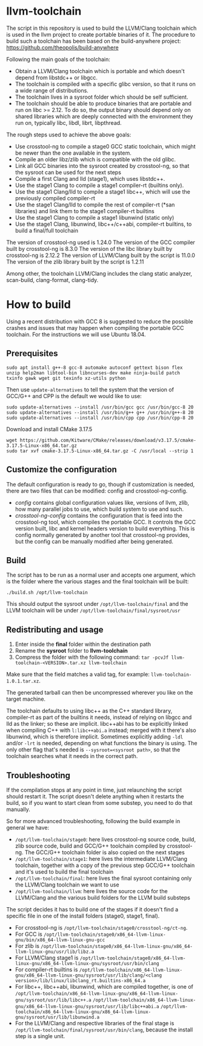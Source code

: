 # llvm-toolchain
The script in this repository is used to build the LLVM/Clang toolchain which is used in the llvm project to create portable binaries of it.
The procedure to build such a toolchain has been based on the build-anywhere project: https://github.com/theopolis/build-anywhere

Following the main goals of the toolchain:
- Obtain a LLVM/Clang toolchain which is portable and which doesn't depend from libstdc++ or libgcc.
- The toolchain is compiled with a specific glibc version, so that it runs on a wide range of distributions.
- The toolchain lives in a sysroot folder which should be self sufficient.
- The toolchain should be able to produce binaries that are portable and run on libc >= 2.12.
  To do so, the output binary should depend only on shared libraries which are deeply connected with the environment they run on,
  typically libc, libdl, librt, libpthread.

The rough steps used to achieve the above goals:
- Use crosstool-ng to compile a stage0 GCC static toolchain, which might be newer than the one available in the system.
- Compile an older libz/zlib which is compatible with the old glibc.
- Link all GCC binaries into the sysroot created by crosstool-ng, so that the sysroot can be used for the next steps
- Compile a first Clang and lld (stage1), which uses libstdc++.
- Use the stage1 Clang to compile a stage1 compiler-rt (builtins only).
- Use the stage1 Clang/lld to compile a stage1 libc++, which will use the previously compiled compiler-rt
- Use the stage1 Clang/lld to compile the rest of compiler-rt (\*san libraries) and link them to the stage1 compiler-rt builtins
- Use the stage1 Clang to compile a stage1 libunwind (static only)
- Use the stage1 Clang, libunwind, libc++/c++abi, compiler-rt builtins, to build a final/full toolchain

The version of crosstool-ng used is 1.24.0
The version of the GCC compiler built by crosstool-ng is 8.3.0
The version of the libc library built by crosstool-ng is 2.12.2
The version of LLVM/Clang built by the script is 11.0.0
The version of the zlib library built by the script is 1.2.11

Among other, the toolchain LLVM/Clang includes the clang static analyzer, scan-build, clang-format, clang-tidy.

# How to build
Using a recent distribution with GCC 8 is suggested to reduce the possible crashes and issues that may happen when compiling
the portable GCC toolchain.
For the instructions we will use Ubuntu 18.04.

## Prerequisites
```
sudo apt install g++-8 gcc-8 automake autoconf gettext bison flex unzip help2man libtool-bin libncurses-dev make ninja-build patch txinfo gawk wget git texinfo xz-utils python
```
Then use `update-alternatives` to tell the system that the version of GCC/G++ and CPP is the default we would like to use:
```
sudo update-alternatives --install /usr/bin/gcc gcc /usr/bin/gcc-8 20
sudo update-alternatives --install /usr/bin/g++ g++ /usr/bin/g++-8 20
sudo update-alternatives --install /usr/bin/cpp cpp /usr/bin/cpp-8 20
```
Download and install CMake 3.17.5
```
wget https://github.com/Kitware/CMake/releases/download/v3.17.5/cmake-3.17.5-Linux-x86_64.tar.gz
sudo tar xvf cmake-3.17.5-Linux-x86_64.tar.gz -C /usr/local --strip 1
```

## Customize the configuration
The default configuration is ready to go, though if customization is needed, there are two files that can be modified: config and crosstool-ng-config.
- *config* contains global configuration values like, versions of llvm, zlib, how many parallel jobs to use, which build system to use and such.
- *crosstool-ng-config* contains the configuration that is feed into the crosstool-ng tool, which compiles the portable GCC.
It controls the GCC version built, libc and kernel headers version to build everything.
This is config normally generated by another tool that crosstool-ng provides, but the config can be manually modified after being generated.

## Build
The script has to be run as a normal user and accepts one argument, which is the folder where the various stages and the final toolchain will be built:
```
./build.sh /opt/llvm-toolchain
```
This should output the sysroot under `/opt/llvm-toolchain/final` and the LLVM toolchain will be under `/opt/llvm-toolchain/final/sysroot/usr`

## Redistributing and usage
1. Enter inside the **final** folder within the destination path
2. Rename the **sysroot** folder to **llvm-toolchain**
3. Compress the folder with the following command: `tar -pcvJf llvm-toolchain-<VERSION>.tar.xz llvm-toolchain`

Make sure that the **<VERSION>** field matches a valid tag, for example: `llvm-toolchain-1.0.1.tar.xz`.

The generated tarball can then be uncompressed wherever you like on the target machine.

The toolchain defaults to using libc++ as the C++ standard library, compiler-rt as part of the builtins it needs, instead of relying on libgcc and lld as the linker; so these are implicit.
libc++abi has to be explicitly linked when compiling C++ with `l:libc++abi.a` instead; merged with it there's also libunwind, which is therefore implicit.
Sometimes explicitly adding `-ldl` and/or `-lrt` is needed, depending on what functions the binary is using.
The only other flag that's needed is `--sysroot=<sysroot path>`, so that the toolchain searches what it needs in the correct path.

## Troubleshooting
If the compilation stops at any point in time, just relaunching the script should restart it.
The script doesn't delete anything when it restarts the build, so if you want to start clean from some substep, you need to do that manually.

So for more advanced troubleshooting, following the build example in general we have:
- `/opt/llvm-toolchain/stage0`: here lives crosstool-ng source code, build, zlib source code, build and GCC/G++ toolchain compiled by crosstool-ng. The GCC/G++ toolchain folder is also copied on the next stages
- `/opt/llvm-toolchain/stage1`: here lives the intermediate LLVM/Clang toolchain, together with a copy of the previous step GCC/G++ toolchain and it's used to build the final toolchain
- `/opt/llvm-toolchain/final`: here lives the final sysroot containing only the LLVM/Clang toolchain we want to use
- `/opt/llvm-toolchain/llvm`: here lives the source code for the LLVM/Clang and the various build folders for the LLVM build substeps

The script decides it has to build one of the stages if it doesn't find a specific file in one of the install folders (stage0, stage1, final).
- For crosstool-ng is `/opt/llvm-toolchain/stage0/crosstool-ng/ct-ng`.
- For GCC is `/opt/llvm-toolchain/stage0/x86_64-llvm-linux-gnu/bin/x86_64-llvm-linux-gnu-gcc`
- For zlib is `/opt/llvm-toolchain/stage0/x86_64-llvm-linux-gnu/x86_64-llvm-linux-gnu/usr/lib/libz.a`
- For LLVM/Clang stage1 is `/opt/llvm-toolchain/stage0/x86_64-llvm-linux-gnu/x86_64-llvm-linux-gnu/sysroot/usr/bin/clang`
- For compiler-rt builtins is `/opt/llvm-toolchain/x86_64-llvm-linux-gnu/x86_64-llvm-linux-gnu/sysroot/usr/lib/clang/<clang version>/lib/linux/libclang_rt.builtins-x86_64.a`
- For libc++, libc++abi, libunwind, which are compiled together, is one of `/opt/llvm-toolchain/x86_64-llvm-linux-gnu/x86_64-llvm-linux-gnu/sysroot/usr/lib/libc++.a` `/opt/llvm-toolchain/x86_64-llvm-linux-gnu/x86_64-llvm-linux-gnu/sysroot/usr/lib/libc++abi.a` `/opt/llvm-toolchain/x86_64-llvm-linux-gnu/x86_64-llvm-linux-gnu/sysroot/usr/lib/libunwind.a`
- For the LLVM/Clang and respective libraries of the final stage is `/opt/llvm-toolchain/final/sysroot/usr/bin/clang`, because the install step is a single unit.
